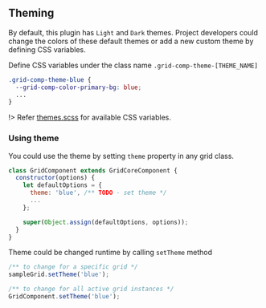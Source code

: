 ## Theming

By default, this plugin has `Light` and `Dark` themes. Project developers could change the colors of these default themes or add a new custom theme by defining CSS variables.

Define CSS variables under the class name `.grid-comp-theme-[THEME_NAME]`

```css
.grid-comp-theme-blue {
  --grid-comp-color-primary-bg: blue;
  ...
}
```

!> Refer [themes.scss](https://github.com/{{repo}}/tree/main/src/sass/partials/themes.scss) for available CSS variables.


### Using theme

You could use the theme by setting `theme` property in any grid class.

```js
class GridComponent extends GridCoreComponent {
  constructor(options) {
    let defaultOptions = {
      theme: 'blue', /** TODO - set theme */
      ...
    };

    super(Object.assign(defaultOptions, options));
  }
}
```

Theme could be changed runtime by calling `setTheme` method

```js
/** to change for a specific grid */
sampleGrid.setTheme('blue');

/** to change for all active grid instances */
GridComponent.setTheme('blue');
```
